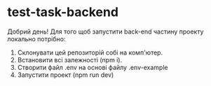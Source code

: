 # test-task-backend

Добрий день!
Для того щоб запустити back-end частину проекту локально потрібно:

1. Склонувати цей репозиторій собі на комп'ютер.
2. Встановити всі залежності (npm i).
3. Створити файл .env на основі файлу .env-example
4. Запустити проект (npm run dev)
